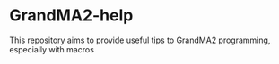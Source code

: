 # GrandMA2-help
This repository aims to provide useful tips to GrandMA2 programming, especially with macros
